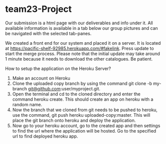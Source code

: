 # team23-Project
Our submission is a html page with our deliverables and info under it. All available information is available in a tab below our group pictures and can be navigated with the selected tab-panes. 


We created a front end for our system and placed it on a server. It is located at https://pacific-shelf-92985.herokuapp.com/#fakelink. Press update to start the merge process. Please note that the initial update may take around 1 minute because it needs to download the other catalogues. Be patient.

How to setup the application on the Heroku Server?

1. Make an account on Heroku
2. Clone the uploaded copy branch by using the command git clone -b my-branch git@github.com:user/myproject.git.
3. Open the terminal and cd to the cloned directory and enter the command heroku create. This should create an app on heroku with a random name. 
4. Now the branch that we cloned from git needs to be pushed to heroku, use the command, git push heroku uploaded-copy:master. This will place the git branch onto heroku and deploy the application. 
5. Now go to your heroku account, go to the created app and then settings to find the url where the application will be hosted. Go to the specified url to find deployed heroku app.
